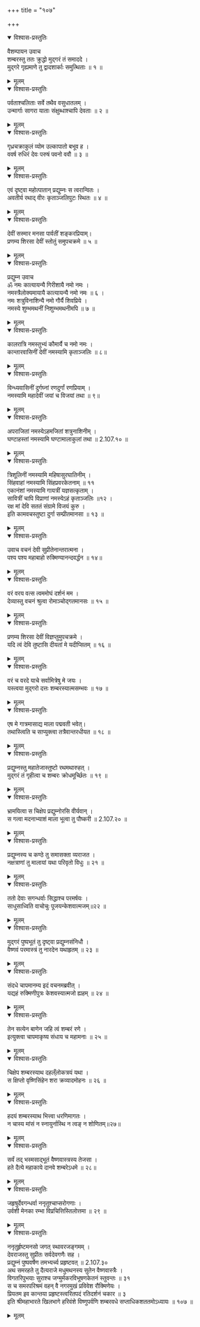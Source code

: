 +++
title = "१०७"

+++

<details open><summary>विश्वास-प्रस्तुतिः</summary>

वैशम्पायन उवाच  
शम्बरस्तु ततः क्रुद्धो मुद्गरं तं समाददे ।  
मुद्गरे गृह्यमाणे तु द्वादशार्काः समुत्थिताः ॥ १ ॥
</details>

<details><summary>मूलम्</summary>

वैशम्पायन उवाच  
शम्बरस्तु ततः क्रुद्धो मुद्गरं तं समाददे ।  
मुद्गरे गृह्यमाणे तु द्वादशार्काः समुत्थिताः ॥ १ ॥
</details>

<details open><summary>विश्वास-प्रस्तुतिः</summary>

पर्वताश्चलिताः सर्वे तथैव वसुधातलम् ।  
उन्मार्गाः सागरा याताः संक्षुब्धाश्चापि देवताः ॥ २ ॥
</details>

<details><summary>मूलम्</summary>

पर्वताश्चलिताः सर्वे तथैव वसुधातलम् ।  
उन्मार्गाः सागरा याताः संक्षुब्धाश्चापि देवताः ॥ २ ॥
</details>

<details open><summary>विश्वास-प्रस्तुतिः</summary>

गृध्रचक्राकुलं व्योम उल्कापातो बभूव ह ।  
ववर्ष रुधिरं देवः परुषं पवनो ववौ ॥ ३ ॥
</details>

<details><summary>मूलम्</summary>

गृध्रचक्राकुलं व्योम उल्कापातो बभूव ह ।  
ववर्ष रुधिरं देवः परुषं पवनो ववौ ॥ ३ ॥
</details>

<details open><summary>विश्वास-प्रस्तुतिः</summary>

एवं दृष्ट्वा महोत्पातान् प्रद्युम्नः स त्वरान्वितः ।  
अवतीर्य रथाद् वीरः कृताञ्जलिपुटः स्थितः ॥ ४ ॥
</details>

<details><summary>मूलम्</summary>

एवं दृष्ट्वा महोत्पातान् प्रद्युम्नः स त्वरान्वितः ।  
अवतीर्य रथाद् वीरः कृताञ्जलिपुटः स्थितः ॥ ४ ॥
</details>

<details open><summary>विश्वास-प्रस्तुतिः</summary>

देवीं सस्मार मनसा पार्वतीं शङ्करप्रियाम्।  
प्रणम्य शिरसा देवीं स्तोतुं समुपचक्रमे ॥ ५ ॥
</details>

<details><summary>मूलम्</summary>

देवीं सस्मार मनसा पार्वतीं शङ्करप्रियाम्।  
प्रणम्य शिरसा देवीं स्तोतुं समुपचक्रमे ॥ ५ ॥
</details>

<details open><summary>विश्वास-प्रस्तुतिः</summary>

प्रद्युम्न उवाच  
ॐ नमः कात्यायन्यै गिरीशायै नमो नमः ।  
नमस्त्रैलोक्यमायायै कात्यायन्यै नमो नमः ॥ ६ ।  
नमः शत्रुविनाशिन्यै नमो गौर्यै शिवप्रिये ।  
नमस्ये शुम्भमथनीं निशुम्भमथनीमपि ॥ ७ ॥
</details>

<details><summary>मूलम्</summary>

प्रद्युम्न उवाच  
ॐ नमः कात्यायन्यै गिरीशायै नमो नमः ।  
नमस्त्रैलोक्यमायायै कात्यायन्यै नमो नमः ॥ ६ ।  
नमः शत्रुविनाशिन्यै नमो गौर्यै शिवप्रिये ।  
नमस्ये शुम्भमथनीं निशुम्भमथनीमपि ॥ ७ ॥
</details>

<details open><summary>विश्वास-प्रस्तुतिः</summary>

कालरात्रि नमस्तुभ्यं कौमार्यै च नमो नमः ।  
कान्तारवासिनीं देवीं नमस्यामि कृताञ्जलिः ॥ ८॥
</details>

<details><summary>मूलम्</summary>

कालरात्रि नमस्तुभ्यं कौमार्यै च नमो नमः ।  
कान्तारवासिनीं देवीं नमस्यामि कृताञ्जलिः ॥ ८॥
</details>

<details open><summary>विश्वास-प्रस्तुतिः</summary>

विन्ध्यवासिनीं दुर्गघ्नां रणदुर्गां रणप्रियाम् ।  
नमस्यामि महादेवीं जयां च विजयां तथा ॥ ९॥
</details>

<details><summary>मूलम्</summary>

विन्ध्यवासिनीं दुर्गघ्नां रणदुर्गां रणप्रियाम् ।  
नमस्यामि महादेवीं जयां च विजयां तथा ॥ ९॥
</details>

<details open><summary>विश्वास-प्रस्तुतिः</summary>

अपराजितां नमस्येऽहमजितां शत्रुनाशिनीम् ।  
घण्टाहस्तां नमस्यामि घण्टामालाकुलां तथा ॥ 2.107.१० ॥
</details>

<details><summary>मूलम्</summary>

अपराजितां नमस्येऽहमजितां शत्रुनाशिनीम् ।  
घण्टाहस्तां नमस्यामि घण्टामालाकुलां तथा ॥ 2.107.१० ॥
</details>

<details open><summary>विश्वास-प्रस्तुतिः</summary>

त्रिशूलिनीं नमस्यामि महिषासुरघातिनीम् ।  
सिंहवाहां नमस्यामि सिंहप्रवरकेतनाम् ॥ ११  
एकानंशां नमस्यामि गायत्रीं यज्ञसत्कृताम् ।  
सावित्रीं चापि विप्राणां नमस्येऽहं कृताञ्जलिः ॥१२ ।  
रक्ष मां देवि सततं संग्रामे विजयं कुरु ।  
इति कामवचस्तुष्टा दुर्गा सम्प्रीतमानसा ॥ १३ ॥
</details>

<details><summary>मूलम्</summary>

त्रिशूलिनीं नमस्यामि महिषासुरघातिनीम् ।  
सिंहवाहां नमस्यामि सिंहप्रवरकेतनाम् ॥ ११  
एकानंशां नमस्यामि गायत्रीं यज्ञसत्कृताम् ।  
सावित्रीं चापि विप्राणां नमस्येऽहं कृताञ्जलिः ॥१२ ।  
रक्ष मां देवि सततं संग्रामे विजयं कुरु ।  
इति कामवचस्तुष्टा दुर्गा सम्प्रीतमानसा ॥ १३ ॥
</details>

<details open><summary>विश्वास-प्रस्तुतिः</summary>

उवाच वचनं देवी सुप्रीतेनान्तरात्मना ।  
पश्य पश्य महाबाहो रुक्मिण्यानन्दवर्द्धन ॥ १४॥
</details>

<details><summary>मूलम्</summary>

उवाच वचनं देवी सुप्रीतेनान्तरात्मना ।  
पश्य पश्य महाबाहो रुक्मिण्यानन्दवर्द्धन ॥ १४॥
</details>

<details open><summary>विश्वास-प्रस्तुतिः</summary>

वरं वरय वत्स त्वममोघं दर्शनं मम ।  
देव्यास्तु वचनं श्रुत्वा रोमाञ्चोद्गतमानसः ॥ १५ ॥
</details>

<details><summary>मूलम्</summary>

वरं वरय वत्स त्वममोघं दर्शनं मम ।  
देव्यास्तु वचनं श्रुत्वा रोमाञ्चोद्गतमानसः ॥ १५ ॥
</details>

<details open><summary>विश्वास-प्रस्तुतिः</summary>

प्रणम्य शिरसा देवीं विज्ञप्तुमुपचक्रमे ।  
यदि त्वं देवि तुष्टासि दीयतां मे यदीप्सितम् ॥ १६ ॥
</details>

<details><summary>मूलम्</summary>

प्रणम्य शिरसा देवीं विज्ञप्तुमुपचक्रमे ।  
यदि त्वं देवि तुष्टासि दीयतां मे यदीप्सितम् ॥ १६ ॥
</details>

<details open><summary>विश्वास-प्रस्तुतिः</summary>

वरं च वरदे याचे सर्वामित्रेषु मे जयः ।  
यस्त्वया मुद्गरो दत्तः शम्बरस्यात्मसम्भवः ॥ १७ ॥
</details>

<details><summary>मूलम्</summary>

वरं च वरदे याचे सर्वामित्रेषु मे जयः ।  
यस्त्वया मुद्गरो दत्तः शम्बरस्यात्मसम्भवः ॥ १७ ॥
</details>

<details open><summary>विश्वास-प्रस्तुतिः</summary>

एष मे गात्रमासाद्य माला पद्मवती भवेत्।  
तथास्त्विति च साप्युक्त्वा तत्रैवान्तरधीयत ॥ १८ ॥
</details>

<details><summary>मूलम्</summary>

एष मे गात्रमासाद्य माला पद्मवती भवेत्।  
तथास्त्विति च साप्युक्त्वा तत्रैवान्तरधीयत ॥ १८ ॥
</details>

<details open><summary>विश्वास-प्रस्तुतिः</summary>

प्रद्युम्नस्तु महातेजास्तुष्टो रथमथारुहत् ।  
मुद्गरं तं गृहीत्वा च शम्बरः क्रोधमूर्च्छितः ॥ १९ ॥
</details>

<details><summary>मूलम्</summary>

प्रद्युम्नस्तु महातेजास्तुष्टो रथमथारुहत् ।  
मुद्गरं तं गृहीत्वा च शम्बरः क्रोधमूर्च्छितः ॥ १९ ॥
</details>

<details open><summary>विश्वास-प्रस्तुतिः</summary>

भ्रामयित्वा स चिक्षेप प्रद्युम्नोरसि वीर्यवान् ।  
स गत्वा मदनाभ्याशं माला भूत्वा तु पौष्करी ॥ 2.107.२० ॥
</details>

<details><summary>मूलम्</summary>

भ्रामयित्वा स चिक्षेप प्रद्युम्नोरसि वीर्यवान् ।  
स गत्वा मदनाभ्याशं माला भूत्वा तु पौष्करी ॥ 2.107.२० ॥
</details>

<details open><summary>विश्वास-प्रस्तुतिः</summary>

प्रद्युम्नस्य च कण्ठे तु समासक्ता व्यराजत ।  
नक्षत्राणां तु मालायां यथा परिवृतो विधुः ॥ २१ ॥
</details>

<details><summary>मूलम्</summary>

प्रद्युम्नस्य च कण्ठे तु समासक्ता व्यराजत ।  
नक्षत्राणां तु मालायां यथा परिवृतो विधुः ॥ २१ ॥
</details>

<details open><summary>विश्वास-प्रस्तुतिः</summary>

ततो देवाः सगन्धर्वाः सिद्धाश्च परमर्षयः ।  
साधुसाध्विति वाचोचुः पूजयन्केशवात्मजम्॥२२ ॥
</details>

<details><summary>मूलम्</summary>

ततो देवाः सगन्धर्वाः सिद्धाश्च परमर्षयः ।  
साधुसाध्विति वाचोचुः पूजयन्केशवात्मजम्॥२२ ॥
</details>

<details open><summary>विश्वास-प्रस्तुतिः</summary>

मुद्गरं पुष्पभूतं तु दृष्ट्वा प्रद्युम्नसंनिधौ ।  
वैष्णवं परमास्त्रं तु नारदेन यथाहृतम् ॥ २३ ॥
</details>

<details><summary>मूलम्</summary>

मुद्गरं पुष्पभूतं तु दृष्ट्वा प्रद्युम्नसंनिधौ ।  
वैष्णवं परमास्त्रं तु नारदेन यथाहृतम् ॥ २३ ॥
</details>

<details open><summary>विश्वास-प्रस्तुतिः</summary>

संदधे चापमानम्य इदं वचनमब्रवीत् ।  
यद्यहं रुक्मिणीपुत्रः केशवस्यात्मजो ह्यहम् ॥ २४ ॥
</details>

<details><summary>मूलम्</summary>

संदधे चापमानम्य इदं वचनमब्रवीत् ।  
यद्यहं रुक्मिणीपुत्रः केशवस्यात्मजो ह्यहम् ॥ २४ ॥
</details>

<details open><summary>विश्वास-प्रस्तुतिः</summary>

तेन सत्येन बाणेन जहि त्वं शम्बरं रणे ।  
इत्युक्त्वा चापमाकृष्य संधाय च महामनाः ॥ २५ ॥
</details>

<details><summary>मूलम्</summary>

तेन सत्येन बाणेन जहि त्वं शम्बरं रणे ।  
इत्युक्त्वा चापमाकृष्य संधाय च महामनाः ॥ २५ ॥
</details>

<details open><summary>विश्वास-प्रस्तुतिः</summary>

चिक्षेप शम्बरस्याथ दहल्ँलोकत्रयं यथा ।  
स क्षिप्तो वृष्णिसिंहेन शरा क्रव्यादमोहनः ॥ २६ ॥
</details>

<details><summary>मूलम्</summary>

चिक्षेप शम्बरस्याथ दहल्ँलोकत्रयं यथा ।  
स क्षिप्तो वृष्णिसिंहेन शरा क्रव्यादमोहनः ॥ २६ ॥
</details>

<details open><summary>विश्वास-प्रस्तुतिः</summary>

हदयं शम्बरस्याथ भित्त्वा धरणिमागतः ।  
न चास्य मांसं न स्नायुर्नास्थि न त्वङ् न शोणितम्॥२७॥
</details>

<details><summary>मूलम्</summary>

हदयं शम्बरस्याथ भित्त्वा धरणिमागतः ।  
न चास्य मांसं न स्नायुर्नास्थि न त्वङ् न शोणितम्॥२७॥
</details>

<details open><summary>विश्वास-प्रस्तुतिः</summary>

सर्वं तद् भस्मसाद्भूतं वैष्णवास्त्रस्य तेजसा ।  
हते दैत्ये महाकाये दानवे शम्बरेऽधमे ॥ २८॥
</details>

<details><summary>मूलम्</summary>

सर्वं तद् भस्मसाद्भूतं वैष्णवास्त्रस्य तेजसा ।  
हते दैत्ये महाकाये दानवे शम्बरेऽधमे ॥ २८॥
</details>

<details open><summary>विश्वास-प्रस्तुतिः</summary>

जहृषुर्देवगन्धर्वा ननृतुश्चाप्सरोगणाः ।  
उर्वशी मेनका रम्भा विप्रचित्तिस्तिलोत्तमा ॥ २९ ॥
</details>

<details><summary>मूलम्</summary>

जहृषुर्देवगन्धर्वा ननृतुश्चाप्सरोगणाः ।  
उर्वशी मेनका रम्भा विप्रचित्तिस्तिलोत्तमा ॥ २९ ॥
</details>

<details open><summary>विश्वास-प्रस्तुतिः</summary>

ननृतुर्हृष्टमनसो जगत् स्थावरजङ्गमम् ।  
देवराजस्तु सुप्रीतः सर्वदेवगणैः सह ।  
प्रद्युम्नं पुष्पवर्षेण तमभ्यर्च्य प्रहृष्टवत् ॥ 2.107.३०  
अथ समरहते तु दैत्यराजे मधुमथनस्य सुतेन वैष्णवास्त्रैः ।  
विगतरिपुभयाः सुराश्च जग्मुर्मकरविभूषणकेतनं स्तुवन्तः ॥ ३१  
स च समरपरिश्रमं वहन् वै नगरमुखं प्रविवेश रौक्मिणेयः ।  
प्रियतम इव कान्तया प्रहृष्टस्त्वरितपदं रतिदर्शनं चकार ॥ ३  
इति श्रीमहाभारते खिलभागे हरिवंशे विष्णुपर्वणि शम्बरवधे सप्ताधिकशततमोऽध्यायः ॥ १०७ ॥
</details>

<details><summary>मूलम्</summary>

ननृतुर्हृष्टमनसो जगत् स्थावरजङ्गमम् ।  
देवराजस्तु सुप्रीतः सर्वदेवगणैः सह ।  
प्रद्युम्नं पुष्पवर्षेण तमभ्यर्च्य प्रहृष्टवत् ॥ 2.107.३०  
अथ समरहते तु दैत्यराजे मधुमथनस्य सुतेन वैष्णवास्त्रैः ।  
विगतरिपुभयाः सुराश्च जग्मुर्मकरविभूषणकेतनं स्तुवन्तः ॥ ३१  
स च समरपरिश्रमं वहन् वै नगरमुखं प्रविवेश रौक्मिणेयः ।  
प्रियतम इव कान्तया प्रहृष्टस्त्वरितपदं रतिदर्शनं चकार ॥ ३  
इति श्रीमहाभारते खिलभागे हरिवंशे विष्णुपर्वणि शम्बरवधे सप्ताधिकशततमोऽध्यायः ॥ १०७ ॥
</details>